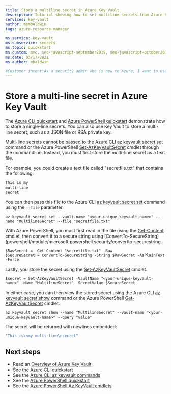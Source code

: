 ```yaml
---
title: Store a multiline secret in Azure Key Vault
description: Tutorial showing how to set multiline secrets from Azure Key Vault using Azure CLI and PowerShell
services: key-vault
author: msmbaldwin
tags: azure-resource-manager

ms.service: key-vault
ms.subservice: secrets
ms.topic: quickstart
ms.custom: mvc, seo-javascript-september2019, seo-javascript-october2019, devx-track-azurecli
ms.date: 03/17/2021
ms.author: mbaldwin

#Customer intent:As a security admin who is new to Azure, I want to use Key Vault to securely store keys and passwords in Azure
---
```

# Store a multi-line secret in Azure Key Vault

The [Azure CLI quickstart](quick-create-cli.md) and [Azure PowerShell quickstart](quick-create-powershell.md) demonstrate how to store a single-line secrets.   You can also use Key Vault to store a multi-line secret, such as a JSON file or RSA private key.

Multi-line secrets cannot be passed to the Azure CLI [az keyvault secret set](/cli/azure/keyvault/secret#az_keyvault_secret_set) command or the Azure PowerShell [Set-AzKeyVaultSecret](/powershell/module/az.keyvault/set-azkeyvaultsecret) cmdlet through the commandline. Instead, you must first store the multi-line secret as a text file. 

For example, you could create a text file called "secretfile.txt" that contains the following:

```bash
This is my
multi-line
secret
```

You can then pass this file to the Azure CLI [az keyvault secret set](/cli/azure/keyvault/secret#az_keyvault_secret_set) command using the `--file` parameter.

```azurecli-interactive
az keyvault secret set --vault-name "<your-unique-keyvault-name>" --name "MultilineSecret" --file "secretfile.txt"
```

With Azure PowerShell, you must first read in the file using the [Get-Content](/powershell/module/microsoft.powershell.management/get-content) cmdlet, then convert it to a secure string using [ConvertTo-SecureString](powershell/module/microsoft.powershell.security/convertto-securestring. 

```azurepowershell-interactive
$RawSecret =  Get-Content "secretfile.txt" -Raw
$SecureSecret = ConvertTo-SecureString -String $RawSecret -AsPlainText -Force
```

Lastly, you store the secret using the [Set-AzKeyVaultSecret](/powershell/module/az.keyvault/set-azkeyvaultsecret) cmdlet.

```azurepowershell-interactive
$secret = Set-AzKeyVaultSecret -VaultName "<your-unique-keyvault-name>" -Name "MultilineSecret" -SecretValue $SecureSecret
```

In either case, you can then view the stored secret using the Azure CLI [az keyvault secret show](/cli/azure/keyvault/secret#az_keyvault_secret_show) command or the Azure PowerShell [Get-AzKeyVaultSecret](/powershell/module/az.keyvault/get-azkeyvaultsecret) cmdlet.

```azurecli-interactive
az keyvault secret show --name "MultilineSecret" --vault-name "<your-unique-keyvault-name>" --query "value"
```

The secret will be returned with newlines embedded:

```bash
"This is\nmy multi-line\nsecret"
```

## Next steps

- Read an [Overview of Azure Key Vault](../general/overview.md)
- See the [Azure CLI quickstart](quick-create-cli.md)
- See the [Azure CLI az keyvault commands](/cli/azure/keyvault)
- See the [Azure PowerShell quickstart](quick-create-powershell.md)
- See the [Azure PowerShell Az.KeyVault cmdlets](/powershell/module/az.keyvault#key-vault)
